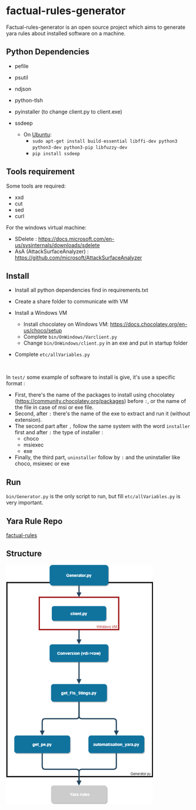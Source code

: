 # factual-rules-generator

Factual-rules-generator is an open source project which aims to generate yara rules about installed software on a machine.



## Python Dependencies

- pefile
- psutil
- ndjson
- python-tlsh



- pyinstaller (to change client.py to client.exe)

- ssdeep
  - On [Ubuntu](https://python-ssdeep.readthedocs.io/en/latest/installation.html#install-on-ubuntu-16-04): 
    - `sudo apt-get install build-essential libffi-dev python3 python3-dev python3-pip libfuzzy-dev`
    - `pip install ssdeep`

## Tools requirement

Some tools are required:

- xxd
- cut
- sed 
- curl



For the windows virtual machine:

- SDelete : https://docs.microsoft.com/en-us/sysinternals/downloads/sdelete
- AsA (AttackSurfaceAnalyzer) : https://github.com/microsoft/AttackSurfaceAnalyzer



## Install

- Install all python dependencies find in requirements.txt

- Create a share folder to communicate with VM

- Install a Windows VM
    - Install chocolatey on Windows VM: https://docs.chocolatey.org/en-us/choco/setup
    - Complete `bin/OnWindows/Varclient.py`
    - Change `bin/OnWindows/client.py` in an exe and put in startup folder
    
- Complete `etc/allVariables.py`

  ​    

In `test/` some example of software to install is give, it's use a specific format : 

- First, there's the name of the packages to install using chocolatey (https://community.chocolatey.org/packages) before `:`, or the name of the file in case of msi or exe file.
- Second, after `:` there's the name of the exe to extract and run it (without extension).
- The second part after `,` follow the same system with the word `installer` first and after `:` the type of installer :
  - choco
  - msiexec
  - exe
- Finally, the third part, `uninstaller` follow by `:` and the uninstaller like choco, msiexec or exe



## Run 

 `bin/Generator.py` is the only script to run, but fill `etc/allVariables.py` is very important.



## Yara Rule Repo

[factual-rules](https://github.com/CIRCL/factual-rules)



## Structure



<img src="https://github.com/CIRCL/factual-rules-generator/blob/main/img/StructureAutoGene.png?raw=true" alt="alt text" style="zoom:80%;" />









